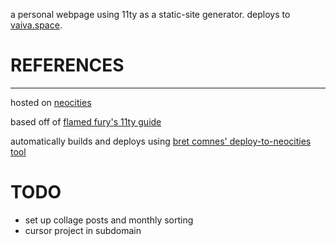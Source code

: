 a personal webpage using 11ty as a static-site generator. deploys to [vaiva.space](https://vaiva.space.com).

# REFERENCES
***
hosted on [neocities](https://neocities.org/)

based off of [flamed fury's 11ty guide](https://flamedfury.com/guides/11ty-homepage-neocities/)

automatically builds and deploys using [bret comnes' deploy-to-neocities tool](https://github.com/bcomnes/deploy-to-neocities)

# TODO
* set up collage posts and monthly sorting
* cursor project in subdomain
